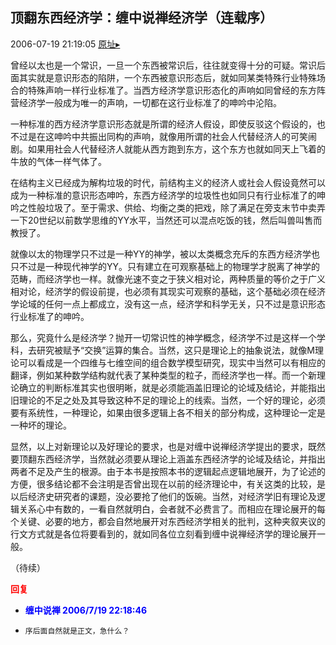 ## 顶翻东西经济学：缠中说禅经济学（连载序）
2006-07-19 21:19:05
[原址▸](http://www.fxgan.com/chan_time/2006_07_12/276.htm)


曾经以太也是一个常识，一旦一个东西被常识后，往往就变得十分的可疑。常识后面其实就是意识形态的陷阱，一个东西被意识形态后，就如同某类特殊行业特殊场合的特殊声响一样行业标准了。当西方经济学意识形态化的声响如同曾经的东方阵营经济学一般成为唯一的声响，一切都在这行业标准了的呻吟中沦陷。

一种标准的西方经济学意识形态就是所谓的经济人假设，即使反驳这个假设的，也不过是在这呻吟中共振出同构的声响，就像用所谓的社会人代替经济人的可笑闹剧。如果用社会人代替经济人就能从西方跑到东方，这个东方也就如同天上飞着的牛放的气体一样气体了。

在结构主义已经成为解构垃圾的时代，前结构主义的经济人或社会人假设竟然可以成为一种标准的意识形态呻吟，东西方经济学的垃圾性也如同只有行业标准了的呻吟之性般垃圾了。至于需求、供给、均衡之类的把戏，除了满足在旁支末节中卖弄一下20世纪以前数学思维的YY水平，当然还可以混点吃饭的钱，然后叫兽叫售而教授了。

就像以太的物理学只不过是一种YY的神学，被以太类概念充斥的东西方经济学也只不过是一种现代神学的YY。只有建立在可观察基础上的物理学才脱离了神学的范畴，而经济学也一样。就像光速不变之于狭义相对论，两种质量的等价之于广义相对论，经济学的假设前提，也必须有其现实可观察的基础，这个基础必须在经济学论域的任何一点上都成立，没有这一点，经济学和科学无关，只不过是意识形态行业标准了的呻吟。

那么，究竟什么是经济学？抛开一切常识性的神学概念，经济学不过是这样一个学科，去研究被赋予“交换”运算的集合。当然，这只是理论上的抽象说法，就像M理论可以看成是一个四维与七维空间的组合数学模型研究，现实中当然可以有相应的翻译，例如某种数学结构就代表了某种类型的粒子，而经济学也一样。而一个新理论确立的判断标准其实也很明晰，就是必须能涵盖旧理论的论域及结论，并能指出旧理论的不足之处及其导致这种不足的理论上的线索。当然，一个好的理论，必须要有系统性，一种理论，如果由很多逻辑上各不相关的部分构成，这种理论一定是一种坏的理论。

显然，以上对新理论以及好理论的要求，也是对缠中说禅经济学提出的要求，既然要顶翻东西经济学，当然就必须要从理论上涵盖东西经济学的论域及结论，并指出两者不足及产生的根源。由于本书是按照本书的逻辑起点逻辑地展开，为了论述的方便，很多结论都不会注明是否曾出现在以前的经济理论中，有关这类的比较，是以后经济史研究者的课题，没必要抢了他们的饭碗。当然，对经济学旧有理论及逻辑关系心中有数的，一看自然就明白，会者就不必费言了。而相应在理论展开的每个关键、必要的地方，都会自然地展开对东西经济学相关的批判，这种夹叙夹议的行文方式就是各位将要看到的，就如同各位立刻看到缠中说禅经济学的理论展开一般。

（待续）




**<font color='red'>回复</font>**


- **<font color='blue'>缠中说禅 2006/7/19 22:18:46</font>**
- ```
  序后面自然就是正文，急什么？
  ```
